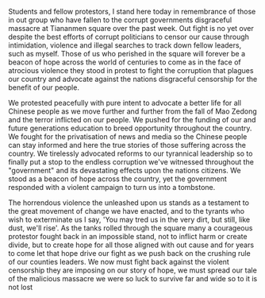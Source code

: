 Students and fellow protestors, I stand here today in remembrance of those in out group who have fallen to the corrupt governments disgraceful massacre at Tiananmen square over the past week. Out fight is no yet over despite the best efforts of corrupt politicians to censor our cause through intimidation, violence and illegal searches to track down fellow leaders, such as myself. Those of us who perished in the square will forever be a beacon of hope across the world of centuries to come as in the face of atrocious violence they stood in protest to fight the corruption that plagues our country and advocate against the nations disgraceful censorship for the benefit of our people.

We protested peacefully with pure intent to advocate a better life for all Chinese people as we move further and further from the fall of Mao Zedong and the terror inflicted on our people. We pushed for the funding of our and future generations education to breed opportunity throughout the country. We fought for the privatisation of news and media so the Chinese people can stay informed and here the true stories of those suffering across the country. We tirelessly advocated reforms to our tyrannical leadership so to finally put a stop to the endless corruption we've witnessed throughout the "government" and its devastating effects upon the nations citizens. We stood as a beacon of hope across the country, yet the government responded with a violent campaign to turn us into a tombstone.

The horrendous violence the unleashed upon us stands as a testament to the great movement of change we have enacted, and to the tyrants who wish to exterminate us I say, 'You may tred us in the very dirt, but still, like dust, we'll rise'. As the tanks rolled through the square many a courageous protestor fought back in an impossible stand, not to inflict harm or create divide, but to create hope for all those aligned with out cause and for years to come let that hope drive our fight as we push back on the crushing rule of our counties leaders. We now must fight back against the violent censorship they are imposing on our story of hope, we must spread our tale of the malicious massacre we were so luck to survive far and wide so to it is not lost 